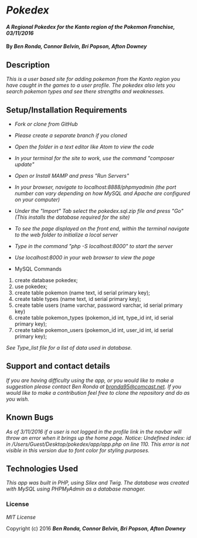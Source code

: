 # _Pokedex_

#### _A Regional Pokedex for the Kanto region of the Pokemon Franchise, 03/11/2016_

#### By _**Ben Ronda, Connor Belvin, Bri Popson, Afton Downey**_

## Description

_This is a user based site for adding pokemon from the Kanto region you have caught in the games to a user profile. The pokedex also lets you search pokemon types and see there strengths and weaknesses._

## Setup/Installation Requirements

* _Fork or clone from GitHub_
* _Please create a separate branch if you cloned_
* _Open the folder in a text editor like Atom to view the code_
* _In your terminal for the site to work, use the command "composer update"_
* _Open or Install MAMP and press "Run Servers"_
* _In your browser, navigate to localhost:8888/phpmyadmin (the port number can vary depending on how MySQL and Apache are configured on your computer)_
* _Under the "Import" Tab select the pokedex.sql.zip file and press "Go"(This installs the database required for the site)_
* _To see the page displayed on the front end, within the terminal navigate to the web folder to initialize a local server_
* _Type in the command "php -S localhost:8000" to start the server_
* _Use localhost:8000 in your web browser to view the page_


* MySQL Commands
1. create database pokedex;
2. use pokedex;
3. create table pokemon (name text, id serial primary key);
4. create table types (name text, id serial primary key);
5. create table users (name varchar, password varchar, id serial primary key)
5. create table pokemon_types (pokemon_id int, type_id int, id serial primary key);
6. create table pokemon_users (pokemon_id int, user_id int, id serial primary key);


_See Type_list file for a list of data used in database._

## Support and contact details

_If you are having difficulty using the app, or you would like to make a suggestion please contact Ben Ronda at bronda95@comcast.net. If you would like to make a contribution feel free to clone the repository and do as you wish._

## Known Bugs

_As of 3/11/2016 if a user is not logged in the profile link in the navbar will throw an error when it brings up the home page. Notice: Undefined index: id in /Users/Guest/Desktop/pokedex/app/app.php on line 110. This error is not visible in this version due to font color for styling purposes._

## Technologies Used

_This app was built in PHP, using Silex and Twig. The database was created with MySQL using PHPMyAdmin as a database manager._

### License

*MIT License*

Copyright (c) 2016 **_Ben Ronda, Connor Belvin, Bri Popson, Afton Downey_**
